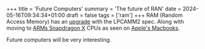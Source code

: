 +++
title = 'Future Computers'
summary = 'The future of RAN'
date = 2024-05-16T09:34:34+01:00
draft = false
tags = ['ram']
+++
RAM (Random Access Memory) has an [upgrade](https://www.youtube.com/watch?v=K3zB9EFntmA) with the LPCAMM2 spec.
Along with moving to [ARMs Snapdragon X](https://www.youtube.com/watch?v=S-jqCE_bFGQ) CPUs as seen on [Apple's Macbooks](https://www.quora.com/How-do-I-know-if-my-Mac-is-X64-or-ARM).

Future computers will be very interesting.
